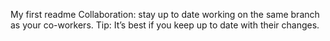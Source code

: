 My first readme
Collaboration: stay up to date working on the same branch as your co-workers.
Tip: It’s best if you keep up to date with their changes.
